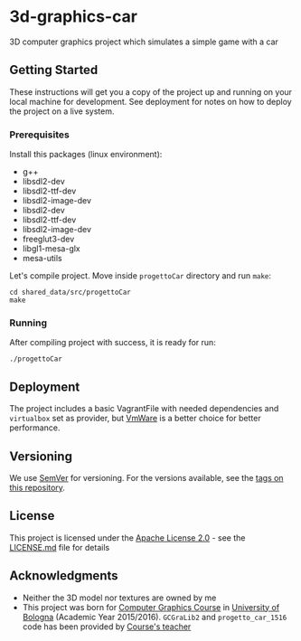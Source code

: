 # 3d-graphics-car
3D computer graphics project which simulates a simple game with a car

## Getting Started

These instructions will get you a copy of the project up and running on your local machine for development. See deployment for notes on how to deploy the project on a live system.

### Prerequisites

Install this packages (linux environment):

 - g++
 - libsdl2-dev
 - libsdl2-ttf-dev
 - libsdl2-image-dev
 - libsdl2-dev
 - libsdl2-ttf-dev
 - libsdl2-image-dev
 - freeglut3-dev
 - libgl1-mesa-glx
 - mesa-utils

Let's compile project.
Move inside `progettoCar` directory and run `make`:
```shell
cd shared_data/src/progettoCar
make
```

### Running

After compiling project with success, it is ready for run:
```shell
./progettoCar
```

## Deployment

The project includes a basic VagrantFile with needed dependencies and `virtualbox` set as provider, but [VmWare](http://vmware.com) is a better choice for better performance.

## Versioning

We use [SemVer](http://semver.org/) for versioning. For the versions available, see the [tags on this repository](https://github.com/christianascone/3d-graphics-car/tags). 


## License

This project is licensed under the [Apache License 2.0](https://www.apache.org/licenses/LICENSE-2.0) - see the [LICENSE.md](LICENSE.md) file for details

## Acknowledgments

* Neither the 3D model nor textures are owned by me
* This project was born for [Computer Graphics Course](http://www.unibo.it/en/teaching/course-unit-catalogue/course-unit/2015/324634) in [University of Bologna](http://www.unibo.it/en/homepage) (Academic Year 2015/2016). 
	`GCGraLib2` and `progetto_car_1516` code has been provided by [Course's teacher](https://www.unibo.it/sitoweb/giulio.casciola/en)